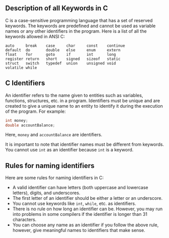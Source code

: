 ## Description of all Keywords in C

C is a case-sensitive programming language that has a set of reserved keywords. The keywords are predefined and cannot be used as variable names or any other identifiers in the program. Here is a list of all the keywords allowed in ANSI C:

```
auto     break    case     char     const    continue
default  do       double   else     enum     extern
float    for      goto     if       int      long
register return   short    signed   sizeof   static
struct   switch   typedef  union    unsigned void
volatile while
```

## C Identifiers

An identifier refers to the name given to entities such as variables, functions, structures, etc. in a program. Identifiers must be unique and are created to give a unique name to an entity to identify it during the execution of the program. For example:

```c
int money;
double accountBalance;
```

Here, `money` and `accountBalance` are identifiers.

It is important to note that identifier names must be different from keywords. You cannot use `int` as an identifier because `int` is a keyword.

## Rules for naming identifiers

Here are some rules for naming identifiers in C:

- A valid identifier can have letters (both uppercase and lowercase letters), digits, and underscores.
- The first letter of an identifier should be either a letter or an underscore.
- You cannot use keywords like `int`, `while`, etc. as identifiers.
- There is no rule on how long an identifier can be. However, you may run into problems in some compilers if the identifier is longer than 31 characters.
- You can choose any name as an identifier if you follow the above rule, however, give meaningful names to identifiers that make sense.